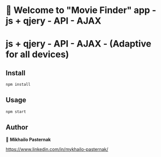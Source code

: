 # 👋 Welcome to "Movie Finder" app  - js + qjery - API - AJAX 

# js + qjery - API - AJAX - (Adaptive for all devices)

## Install

```sh
npm install
```

## Usage

```sh
npm start
```

## Author

👤 **Mikhailo Pasternak**

https://www.linkedin.com/in/mykhailo-pasternak/

